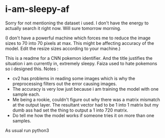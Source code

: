 # i-am-sleepy-af

Sorry for not mentioning the dataset i used. I don't have the energy to actually search it right now. Will sure tomorrow morning.

(I don't have a powerful machine which forces me to reduce the image sizes to 70 into 70 pixels at max. This might be affecting accuracy of the model. Edit the resize sizes according to your machine.)

This is a readme for a CNN pokemon identifier. And the title justifies the situation i am currently in, extremely sleepy. Faiza used to hate pokemons so i designed this. Notes :
* cv2 has problems in reading some images which is why the preprocessing filters out the error causing images.
* The accuracy is very low just because i am training the model with one sample each.
* Me being a rookie, couldn't figure out why there was a matrix mismatch at the output layer. The resultant vector had to be 1 into 1 matrix but my dumb ass had set       the thing to output a 1 into 720 matrix.
* Do tell me how the model works if someone tries it on more than one samples.

As usual run python3
